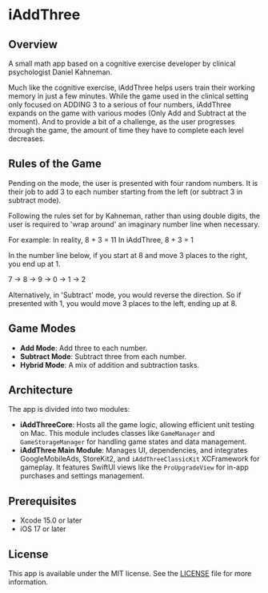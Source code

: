 
# iAddThree
<!-- [![CI Actions Status](https://github.com/nikolainobadi/iAddThreeApp/workflows/CI/badge.svg)](https://github.com/nikolainobadi/iAddThreeApp/actions) -->


## Overview
A small math app based on a cognitive exercise developer by clinical psychologist Daniel Kahneman.

Much like the cognitive exercise, iAddThree helps users train their working memory in just a few minutes. While the game used in the clinical setting only focused on ADDING 3 to a serious of four numbers, iAddThree expands on the game with various modes (Only Add and Subtract at the moment). And to provide a bit of a challenge, as the user progresses through the game, the amount of time they have to complete each level decreases.

## Rules of the Game
Pending on the mode, the user is presented with four random numbers. It is their job to add 3 to each number starting from the left (or subtract 3 in subtract mode).

Following the rules set for by Kahneman, rather than using double digits, the user is required to 'wrap around' an imaginary number line when necessary.

For example:
In reality, 8 + 3 = 11
In iAddThree, 8 + 3 = 1

In the number line below, if you start at 8 and move 3 places to the right, you end up at 1.

7 -> 8 -> 9 -> 0 -> 1 -> 2

Alternatively, in 'Subtract' mode, you would reverse the direction. So if presented with 1, you would move 3 places to the left, ending up at 8.

## Game Modes
- **Add Mode**: Add three to each number.
- **Subtract Mode**: Subtract three from each number.
- **Hybrid Mode**: A mix of addition and subtraction tasks.

## Architecture
The app is divided into two modules:
- **iAddThreeCore**: Hosts all the game logic, allowing efficient unit testing on Mac. This module includes classes like `GameManager` and `GameStorageManager` for handling game states and data management.
- **iAddThree Main Module**: Manages UI, dependencies, and integrates GoogleMobileAds, StoreKit2, and `iAddThreeClassicKit` XCFramework for gameplay. It features SwiftUI views like the `ProUpgradeView` for in-app purchases and settings management.

## Prerequisites
- Xcode 15.0 or later
- iOS 17 or later

## License
This app is available under the MIT license. See the [LICENSE](LICENSE) file for more information.

